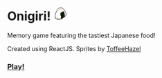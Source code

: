 # Onigiri! ![](https://github.com/ddannyll/onigiri/blob/master/src/sprites/jpf14.png)

Memory game featuring the tastiest Japanese food!

Created using ReactJS. Sprites by [ToffeeHazel](https://toffeehazel.itch.io/)

### [Play!](ddannyll.github.io/onigiri)
